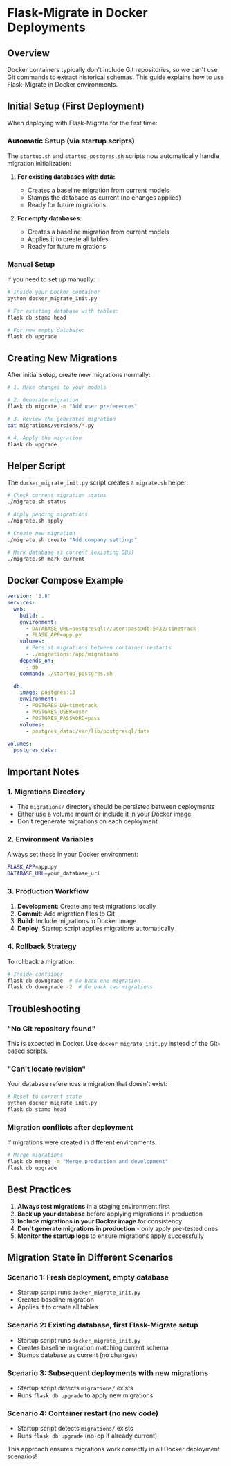 # Flask-Migrate in Docker Deployments

## Overview

Docker containers typically don't include Git repositories, so we can't use Git commands to extract historical schemas. This guide explains how to use Flask-Migrate in Docker environments.

## Initial Setup (First Deployment)

When deploying with Flask-Migrate for the first time:

### Automatic Setup (via startup scripts)

The `startup.sh` and `startup_postgres.sh` scripts now automatically handle migration initialization:

1. **For existing databases with data:**
   - Creates a baseline migration from current models
   - Stamps the database as current (no changes applied)
   - Ready for future migrations

2. **For empty databases:**
   - Creates a baseline migration from current models
   - Applies it to create all tables
   - Ready for future migrations

### Manual Setup

If you need to set up manually:

```bash
# Inside your Docker container
python docker_migrate_init.py

# For existing database with tables:
flask db stamp head

# For new empty database:
flask db upgrade
```

## Creating New Migrations

After initial setup, create new migrations normally:

```bash
# 1. Make changes to your models

# 2. Generate migration
flask db migrate -m "Add user preferences"

# 3. Review the generated migration
cat migrations/versions/*.py

# 4. Apply the migration
flask db upgrade
```

## Helper Script

The `docker_migrate_init.py` script creates a `migrate.sh` helper:

```bash
# Check current migration status
./migrate.sh status

# Apply pending migrations
./migrate.sh apply

# Create new migration
./migrate.sh create "Add company settings"

# Mark database as current (existing DBs)
./migrate.sh mark-current
```

## Docker Compose Example

```yaml
version: '3.8'
services:
  web:
    build: .
    environment:
      - DATABASE_URL=postgresql://user:pass@db:5432/timetrack
      - FLASK_APP=app.py
    volumes:
      # Persist migrations between container restarts
      - ./migrations:/app/migrations
    depends_on:
      - db
    command: ./startup_postgres.sh

  db:
    image: postgres:13
    environment:
      - POSTGRES_DB=timetrack
      - POSTGRES_USER=user
      - POSTGRES_PASSWORD=pass
    volumes:
      - postgres_data:/var/lib/postgresql/data

volumes:
  postgres_data:
```

## Important Notes

### 1. Migrations Directory

- The `migrations/` directory should be persisted between deployments
- Either use a volume mount or include it in your Docker image
- Don't regenerate migrations on each deployment

### 2. Environment Variables

Always set these in your Docker environment:
```bash
FLASK_APP=app.py
DATABASE_URL=your_database_url
```

### 3. Production Workflow

1. **Development**: Create and test migrations locally
2. **Commit**: Add migration files to Git
3. **Build**: Include migrations in Docker image
4. **Deploy**: Startup script applies migrations automatically

### 4. Rollback Strategy

To rollback a migration:
```bash
# Inside container
flask db downgrade  # Go back one migration
flask db downgrade -2  # Go back two migrations
```

## Troubleshooting

### "No Git repository found"

This is expected in Docker. Use `docker_migrate_init.py` instead of the Git-based scripts.

### "Can't locate revision"

Your database references a migration that doesn't exist:
```bash
# Reset to current state
python docker_migrate_init.py
flask db stamp head
```

### Migration conflicts after deployment

If migrations were created in different environments:
```bash
# Merge migrations
flask db merge -m "Merge production and development"
flask db upgrade
```

## Best Practices

1. **Always test migrations** in a staging environment first
2. **Back up your database** before applying migrations in production
3. **Include migrations in your Docker image** for consistency
4. **Don't generate migrations in production** - only apply pre-tested ones
5. **Monitor the startup logs** to ensure migrations apply successfully

## Migration State in Different Scenarios

### Scenario 1: Fresh deployment, empty database
- Startup script runs `docker_migrate_init.py`
- Creates baseline migration
- Applies it to create all tables

### Scenario 2: Existing database, first Flask-Migrate setup
- Startup script runs `docker_migrate_init.py`
- Creates baseline migration matching current schema
- Stamps database as current (no changes)

### Scenario 3: Subsequent deployments with new migrations
- Startup script detects `migrations/` exists
- Runs `flask db upgrade` to apply new migrations

### Scenario 4: Container restart (no new code)
- Startup script detects `migrations/` exists
- Runs `flask db upgrade` (no-op if already current)

This approach ensures migrations work correctly in all Docker deployment scenarios!